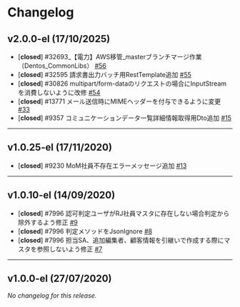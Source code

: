 # Changelog

## v2.0.0-el (17/10/2025)
- [**closed**] #32693_【電力】AWS移管_masterブランチマージ作業（Dentos_CommonLibs） [#56](https://mygithub.ritscm.xyz/cotos/Dentos_CommonLibs/pull/56)
- [**closed**] #32595 請求書出力バッチ用RestTemplate追加 [#55](https://mygithub.ritscm.xyz/cotos/Dentos_CommonLibs/pull/55)
- [**closed**] #30826 multipart/form-dataのリクエストの場合にInputStreamを消費しないように改修 [#54](https://mygithub.ritscm.xyz/cotos/Dentos_CommonLibs/pull/54)
- [**closed**] #13771 メール送信時にMIMEヘッダーを付与できるように変更 [#33](https://mygithub.ritscm.xyz/cotos/Dentos_CommonLibs/pull/33)
- [**closed**] #9357 コミュニケーションデータ一覧詳細情報取得用Dto追加 [#15](https://mygithub.ritscm.xyz/cotos/Dentos_CommonLibs/pull/15)

---

## v1.0.25-el (17/11/2020)
- [**closed**] #9230 MoM社員不存在エラーメッセージ追加 [#13](https://mygithub.ritscm.xyz/cotos/Dentos_CommonLibs/pull/13)

---

## v1.0.10-el (14/09/2020)
- [**closed**] #7996 認可判定ユーザがRJ社員マスタに存在しない場合判定から除外するよう修正 [#9](https://mygithub.ritscm.xyz/cotos/Dentos_CommonLibs/pull/9)
- [**closed**] #7996 判定メソッドをJsonIgnore [#8](https://mygithub.ritscm.xyz/cotos/Dentos_CommonLibs/pull/8)
- [**closed**] #7996 担当SA、追加編集者、顧客情報を引継いで作成する際にマスタを参照しないよう修正 [#7](https://mygithub.ritscm.xyz/cotos/Dentos_CommonLibs/pull/7)

---

## v1.0.0-el (27/07/2020)
*No changelog for this release.*
